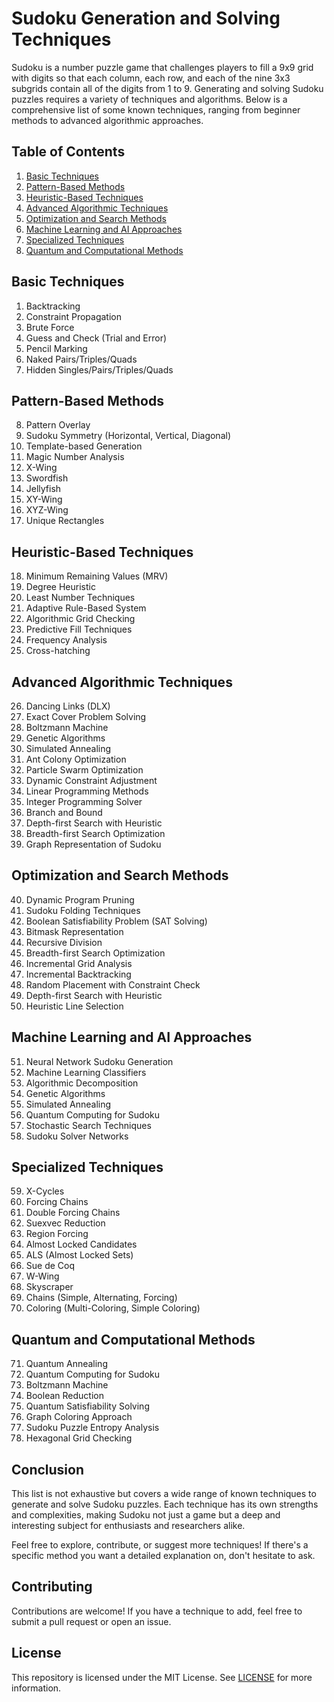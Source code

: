 
# Sudoku Generation and Solving Techniques

Sudoku is a number puzzle game that challenges players to fill a 9x9 grid with digits so that each column, each row, and each of the nine 3x3 subgrids contain all of the digits from 1 to 9. Generating and solving Sudoku puzzles requires a variety of techniques and algorithms. Below is a comprehensive list of some known techniques, ranging from beginner methods to advanced algorithmic approaches.

## Table of Contents
1. [Basic Techniques](#basic-techniques)
2. [Pattern-Based Methods](#pattern-based-methods)
3. [Heuristic-Based Techniques](#heuristic-based-techniques)
4. [Advanced Algorithmic Techniques](#advanced-algorithmic-techniques)
5. [Optimization and Search Methods](#optimization-and-search-methods)
6. [Machine Learning and AI Approaches](#machine-learning-and-ai-approaches)
7. [Specialized Techniques](#specialized-techniques)
8. [Quantum and Computational Methods](#quantum-and-computational-methods)

## Basic Techniques
1. Backtracking
2. Constraint Propagation
3. Brute Force
4. Guess and Check (Trial and Error)
5. Pencil Marking
6. Naked Pairs/Triples/Quads
7. Hidden Singles/Pairs/Triples/Quads

## Pattern-Based Methods
8. Pattern Overlay
9. Sudoku Symmetry (Horizontal, Vertical, Diagonal)
10. Template-based Generation
11. Magic Number Analysis
12. X-Wing
13. Swordfish
14. Jellyfish
15. XY-Wing
16. XYZ-Wing
17. Unique Rectangles

## Heuristic-Based Techniques
18. Minimum Remaining Values (MRV)
19. Degree Heuristic
20. Least Number Techniques
21. Adaptive Rule-Based System
22. Algorithmic Grid Checking
23. Predictive Fill Techniques
24. Frequency Analysis
25. Cross-hatching

## Advanced Algorithmic Techniques
26. Dancing Links (DLX)
27. Exact Cover Problem Solving
28. Boltzmann Machine
29. Genetic Algorithms
30. Simulated Annealing
31. Ant Colony Optimization
32. Particle Swarm Optimization
33. Dynamic Constraint Adjustment
34. Linear Programming Methods
35. Integer Programming Solver
36. Branch and Bound
37. Depth-first Search with Heuristic
38. Breadth-first Search Optimization
39. Graph Representation of Sudoku

## Optimization and Search Methods
40. Dynamic Program Pruning
41. Sudoku Folding Techniques
42. Boolean Satisfiability Problem (SAT Solving)
43. Bitmask Representation
44. Recursive Division
45. Breadth-first Search Optimization
46. Incremental Grid Analysis
47. Incremental Backtracking
48. Random Placement with Constraint Check
49. Depth-first Search with Heuristic
50. Heuristic Line Selection

## Machine Learning and AI Approaches
51. Neural Network Sudoku Generation
52. Machine Learning Classifiers
53. Algorithmic Decomposition
54. Genetic Algorithms
55. Simulated Annealing
56. Quantum Computing for Sudoku
57. Stochastic Search Techniques
58. Sudoku Solver Networks

## Specialized Techniques
59. X-Cycles
60. Forcing Chains
61. Double Forcing Chains
62. Suexvec Reduction
63. Region Forcing
64. Almost Locked Candidates
65. ALS (Almost Locked Sets)
66. Sue de Coq
67. W-Wing
68. Skyscraper
69. Chains (Simple, Alternating, Forcing)
70. Coloring (Multi-Coloring, Simple Coloring)

## Quantum and Computational Methods
71. Quantum Annealing
72. Quantum Computing for Sudoku
73. Boltzmann Machine
74. Boolean Reduction
75. Quantum Satisfiability Solving
76. Graph Coloring Approach
77. Sudoku Puzzle Entropy Analysis
78. Hexagonal Grid Checking

## Conclusion
This list is not exhaustive but covers a wide range of known techniques to generate and solve Sudoku puzzles. Each technique has its own strengths and complexities, making Sudoku not just a game but a deep and interesting subject for enthusiasts and researchers alike.

Feel free to explore, contribute, or suggest more techniques! If there's a specific method you want a detailed explanation on, don't hesitate to ask.

## Contributing
Contributions are welcome! If you have a technique to add, feel free to submit a pull request or open an issue.

## License
This repository is licensed under the MIT License. See [LICENSE](LICENSE) for more information.
